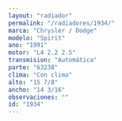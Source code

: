 ```yaml
---
layout: "radiador"
permalink: "/radiadores/1934/"
marca: "Chrysler / Dodge"
modelo: "Spirit"
ano: "1991"
motor: "L4 2.2 2.5"
transmision: "Automática"
parte: "63238"
clima: "Con clima"
alto: "15 7/8"
ancho: "14 3/16"
observaciones: ""
id: "1934"
---
```


